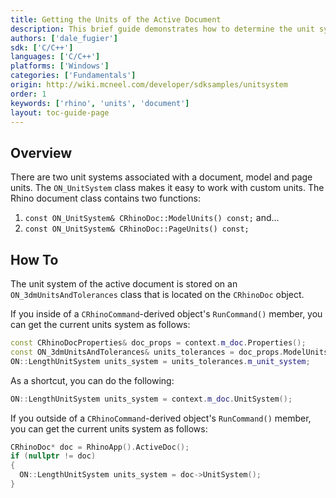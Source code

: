 ```yaml
---
title: Getting the Units of the Active Document
description: This brief guide demonstrates how to determine the unit system of the active document.
authors: ['dale_fugier']
sdk: ['C/C++']
languages: ['C/C++']
platforms: ['Windows']
categories: ['Fundamentals']
origin: http://wiki.mcneel.com/developer/sdksamples/unitsystem
order: 1
keywords: ['rhino', 'units', 'document']
layout: toc-guide-page
---
```


 
## Overview

There are two unit systems associated with a document, model and page units.  The `ON_UnitSystem` class makes it easy to work with custom units. The Rhino document class contains two functions:

1. `const ON_UnitSystem& CRhinoDoc::ModelUnits() const;` and...
1. `const ON_UnitSystem& CRhinoDoc::PageUnits() const;`

## How To

The unit system of the active document is stored on an `ON_3dmUnitsAndTolerances` class that is located on the `CRhinoDoc` object.

If you inside of a `CRhinoCommand`-derived object's `RunCommand()` member, you can get the current units system as follows:

```cpp
const CRhinoDocProperties& doc_props = context.m_doc.Properties();
const ON_3dmUnitsAndTolerances& units_tolerances = doc_props.ModelUnitsAndTolerances();
ON::LengthUnitSystem units_system = units_tolerances.m_unit_system;
```

As a shortcut, you can do the following:

```cpp
ON::LengthUnitSystem units_system = context.m_doc.UnitSystem();
```

If you outside of a `CRhinoCommand`-derived object's `RunCommand()` member, you can get the current units system as follows:

```cpp
CRhinoDoc* doc = RhinoApp().ActiveDoc();
if (nullptr != doc)
{
  ON::LengthUnitSystem units_system = doc->UnitSystem();
}
```
